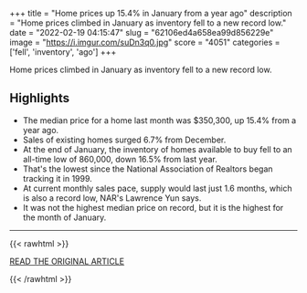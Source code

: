 +++
title = "Home prices up 15.4% in January from a year ago"
description = "Home prices climbed in January as inventory fell to a new record low."
date = "2022-02-19 04:15:47"
slug = "62106ed4a658ea99d856229e"
image = "https://i.imgur.com/suDn3q0.jpg"
score = "4051"
categories = ['fell', 'inventory', 'ago']
+++

Home prices climbed in January as inventory fell to a new record low.

## Highlights

- The median price for a home last month was $350,300, up 15.4% from a year ago.
- Sales of existing homes surged 6.7% from December.
- At the end of January, the inventory of homes available to buy fell to an all-time low of 860,000, down 16.5% from last year.
- That's the lowest since the National Association of Realtors began tracking it in 1999.
- At current monthly sales pace, supply would last just 1.6 months, which is also a record low, NAR's Lawrence Yun says.
- It was not the highest median price on record, but it is the highest for the month of January.

---

{{< rawhtml >}}
  <p class="article-category">
    <a target="_blank" href="https://edition.cnn.com/2022/02/18/homes/us-home-prices/index.html">READ THE ORIGINAL ARTICLE</a>
  </p>
{{< /rawhtml >}}
